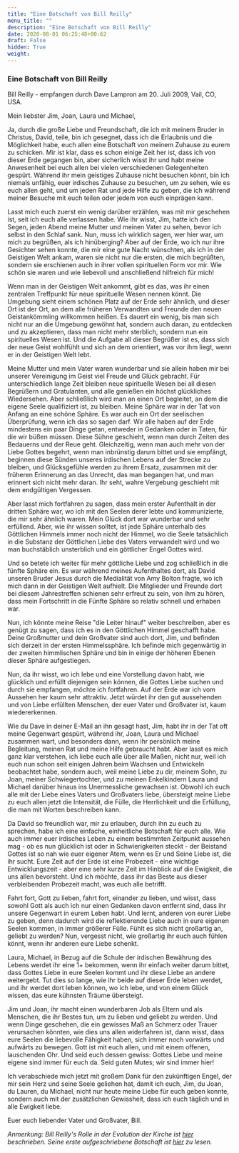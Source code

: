 ```yaml
---
title: "Eine Botschaft von Bill Reilly"
menu_title: ""
description: "Eine Botschaft von Bill Reilly"
date: 2020-08-01 06:25:48+00:62
draft: False
hidden: True
weight:
---
```

### Eine Botschaft von Bill Reilly

Bill Reilly - empfangen durch Dave Lampron am 20. Juli 2009, Vail, CO, USA.

Mein liebster Jim, Joan, Laura und Michael,

Ja, durch die große Liebe und Freundschaft, die ich mit meinem Bruder in Christus, David, teile, bin ich gesegnet, dass ich die Erlaubnis und die Möglichkeit habe, euch allen eine Botschaft von meinem Zuhause zu eurem zu schicken. Mir ist klar, dass es schon einige Zeit her ist, dass ich von dieser Erde gegangen bin, aber sicherlich wisst ihr und habt meine Anwesenheit bei euch allen bei vielen verschiedenen Gelegenheiten gespürt. Während ihr mein geistiges Zuhause nicht besuchen könnt, bin ich niemals unfähig, euer irdisches Zuhause zu besuchen, um zu sehen, wie es euch allen geht, und um jeden Rat und jede Hilfe zu geben, die ich während meiner Besuche mit euch teilen oder jedem von euch einprägen kann.

Lasst mich euch zuerst ein wenig darüber erzählen, was mit mir geschehen ist, seit ich euch alle verlassen habe. Wie ihr wisst, Jim, hatte ich den Segen, jeden Abend meine Mutter und meinen Vater zu sehen, bevor ich selbst in den Schlaf sank. Nun, muss ich wirklich sagen, wer hier war, um mich zu begrüßen, als ich hinüberging? Aber auf der Erde, wo ich nur ihre Gesichter sehen konnte, die mir eine gute Nacht wünschten, als ich in der Geistigen Welt ankam, waren sie nicht nur die ersten, die mich begrüßten, sondern sie erschienen auch in ihrer vollen spirituellen Form vor mir. Wie schön sie waren und wie liebevoll und anschließend hilfreich für mich!

Wenn man in der Geistigen Welt ankommt, gibt es das, was ihr einen zentralen Treffpunkt für neue spirituelle Wesen nennen könnt. Die Umgebung sieht einem schönen Platz auf der Erde sehr ähnlich, und dieser Ort ist der Ort, an dem alle früheren Verwandten und Freunde den neuen Geistankömmling willkommen heißen. Es dauert ein wenig, bis man sich nicht nur an die Umgebung gewöhnt hat, sondern auch daran, zu entdecken und zu akzeptieren, dass man nicht mehr sterblich, sondern nun ein spirituelles Wesen ist. Und die Aufgabe all dieser Begrüßer ist es, dass sich der neue Geist wohlfühlt und sich an dem orientiert, was vor ihm liegt, wenn er in der Geistigen Welt lebt.

Meine Mutter und mein Vater waren wunderbar und sie allein haben mir bei unserer Vereinigung im Geist viel Freude und Glück gebracht. Für unterschiedlich lange Zeit bleiben neue spirituelle Wesen bei all diesen Begrüßern und Gratulanten, und alle genießen ein höchst glückliches Wiedersehen. Aber schließlich wird man an einen Ort begleitet, an dem die eigene Seele qualifiziert ist, zu bleiben. Meine Sphäre war in der Tat von Anfang an eine schöne Sphäre. Es war auch ein Ort der seelischen Überprüfung, wenn ich das so sagen darf. Wir alle haben auf der Erde mindestens ein paar Dinge getan, entweder in Gedanken oder in Taten, für die wir büßen müssen. Diese Sühne geschieht, wenn man durch Zeiten des Bedauerns und der Reue geht. Gleichzeitig, wenn man auch mehr von der Liebe Gottes begehrt, wenn man inbrünstig darum bittet und sie empfängt, beginnen diese Sünden unseres irdischen Lebens auf der Strecke zu bleiben, und Glücksgefühle werden zu ihrem Ersatz, zusammen mit der früheren Erinnerung an das Unrecht, das man begangen hat, und man erinnert sich nicht mehr daran. Ihr seht, wahre Vergebung geschieht mit dem endgültigen Vergessen.

Aber lasst mich fortfahren zu sagen, dass mein erster Aufenthalt in der dritten Sphäre war, wo ich mit den Seelen derer lebte und kommunizierte, die mir sehr ähnlich waren. Mein Glück dort war wunderbar und sehr erfüllend. Aber, wie ihr wissen solltet, ist jede Sphäre unterhalb des Göttlichen Himmels immer noch nicht der Himmel, wo die Seele tatsächlich in die Substanz der Göttlichen Liebe des Vaters verwandelt wird und wo man buchstäblich unsterblich und ein göttlicher Engel Gottes wird.

Und so betete ich weiter für mehr göttliche Liebe und zog schließlich in die fünfte Sphäre ein. Es war während meines Aufenthaltes dort, als David unseren Bruder Jesus durch die Medialität von Amy Bolton fragte, wo ich mich dann in der Geistigen Welt aufhielt. Die Mitglieder und Freunde dort bei diesem Jahrestreffen schienen sehr erfreut zu sein, von ihm zu hören, dass mein Fortschritt in die Fünfte Sphäre so relativ schnell und erhaben war.

Nun, ich könnte meine Reise "die Leiter hinauf" weiter beschreiben, aber es genügt zu sagen, dass ich es in den Göttlichen Himmel geschafft habe. Deine Großmutter und dein Großvater sind auch dort, Jim, und befinden sich derzeit in der ersten Himmelssphäre. Ich befinde mich gegenwärtig in der zweiten himmlischen Sphäre und bin in einige der höheren Ebenen dieser Sphäre aufgestiegen.

Nun, da ihr wisst, wo ich lebe und eine Vorstellung davon habt, wie glücklich und erfüllt diejenigen sein können, die Gottes Liebe suchen und durch sie empfangen, möchte ich fortfahren. Auf der Erde war ich vom Aussehen her kaum sehr attraktiv. Jetzt würdet ihr den gut aussehenden und von Liebe erfüllten Menschen, der euer Vater und Großvater ist, kaum wiedererkennen.

Wie du Dave in deiner E-Mail an ihn gesagt hast, Jim, habt ihr in der Tat oft meine Gegenwart gespürt, während ihr, Joan, Laura und Michael zusammen wart, und besonders dann, wenn ihr persönlich meine Begleitung, meinen Rat und meine Hilfe gebraucht habt. Aber lasst es mich ganz klar verstehen, ich liebe euch alle über alle Maßen, nicht nur, weil ich euch nun schon seit einigen Jahren beim Wachsen und Entwickeln beobachtet habe, sondern auch, weil meine Liebe zu dir, meinem Sohn, zu Joan, meiner Schwiegertochter, und zu meinen Enkelkindern Laura und Michael darüber hinaus ins Unermessliche gewachsen ist. Obwohl ich euch alle mit der Liebe eines Vaters und Großvaters liebe, übersteigt meine Liebe zu euch allen jetzt die Intensität, die Fülle, die Herrlichkeit und die Erfüllung, die man mit Worten beschreiben kann.

Da David so freundlich war, mir zu erlauben, durch ihn zu euch zu sprechen, habe ich eine einfache, einheitliche Botschaft für euch alle. Wie auch immer euer irdisches Leben zu einem bestimmten Zeitpunkt aussehen mag - ob es nun glücklich ist oder in Schwierigkeiten steckt - der Beistand Gottes ist so nah wie euer eigener Atem, wenn es Er und Seine Liebe ist, die ihr sucht. Eure Zeit auf der Erde ist eine Probezeit - eine wichtige Entwicklungszeit - aber eine sehr kurze Zeit im Hinblick auf die Ewigkeit, die uns allen bevorsteht. Und ich möchte, dass ihr das Beste aus dieser verbleibenden Probezeit macht, was euch alle betrifft.

Fahrt fort, Gott zu lieben, fahrt fort, einander zu lieben, und wisst, dass sowohl Gott als auch ich nur einen Gedanken davon entfernt sind, dass ihr unsere Gegenwart in eurem Leben habt. Und lernt, anderen von eurer Liebe zu geben, denn dadurch wird die reflektierende Liebe auch in eure eigenen Seelen kommen, in immer größerer Fülle. Fühlt es sich nicht großartig an, geliebt zu werden? Nun, vergesst nicht, wie großartig ihr euch auch fühlen könnt, wenn ihr anderen eure Liebe schenkt.

Laura, Michael, in Bezug auf die Schule der irdischen Bewährung des Lebens werdet ihr eine 1+ bekommen, wenn ihr einfach weiter darum bittet, dass Gottes Liebe in eure Seelen kommt und ihr diese Liebe an andere weitergebt. Tut dies so lange, wie ihr beide auf dieser Erde leben werdet, und ihr werdet dort leben können, wo ich lebe, und von einem Glück wissen, das eure kühnsten Träume übersteigt.

Jim und Joan, ihr macht einen wunderbaren Job als Eltern und als Menschen, die ihr Bestes tun, um zu lieben und geliebt zu werden. Und wenn Dinge geschehen, die ein gewisses Maß an Schmerz oder Trauer verursachen könnten, wie dies uns allen widerfahren ist, dann wisst, dass eure Seelen die liebevolle Fähigkeit haben, sich immer noch vorwärts und aufwärts zu bewegen. Gott ist mit euch allen, und mit einem offenen, lauschenden Ohr. Und seid euch dessen gewiss: Gottes Liebe und meine eigene sind immer für euch da. Seid guten Mutes; wir sind immer hier!

Ich verabschiede mich jetzt mit großem Dank für den zukünftigen Engel, der mir sein Herz und seine Seele geliehen hat, damit ich euch, Jim, du Joan, du Lauren, du Michael, nicht nur heute meine Liebe für euch geben konnte, sondern auch mit der zusätzlichen Gewissheit, dass ich euch täglich und in alle Ewigkeit liebe.

Euer euch liebender Vater und Großvater, Bill.

*Anmerkung: Bill Reilly's Rolle in der Evolution der Kirche ist [hier](/die-gemeinschaft-der-goettlichen-liebe/die-geschichte-der-gruendungskirchen/) beschrieben.  Seine erste aufgeschriebene Botschaft ist [hier](/aktuelle-botschaften/aktuelle-botschaften-in-reihenfolge-des-datums/aktuelle-botschaften-1995-1999/bill-reillys-ankunft-in-der-spirituellen-welt-dl-bill-reilly-10-oktober-1995/) zu lesen.*
